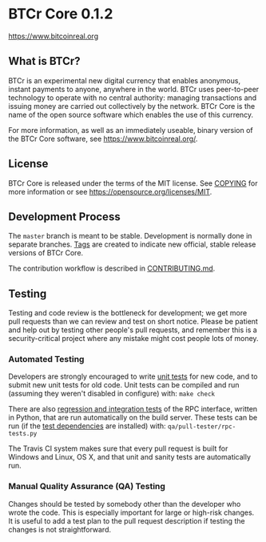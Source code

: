 BTCr Core 0.1.2
===============================


https://www.bitcoinreal.org


What is BTCr?
----------------

BTCr is an experimental new digital currency that enables anonymous, instant
payments to anyone, anywhere in the world. BTCr uses peer-to-peer technology
to operate with no central authority: managing transactions and issuing money
are carried out collectively by the network. BTCr Core is the name of the open
source software which enables the use of this currency.

For more information, as well as an immediately useable, binary version of
the BTCr Core software, see https://www.bitcoinreal.org/.


License
-------

BTCr Core is released under the terms of the MIT license. See [COPYING](COPYING) for more
information or see https://opensource.org/licenses/MIT.

Development Process
-------------------

The `master` branch is meant to be stable. Development is normally done in separate branches.
[Tags](https://github.com/btcrcrypto/btcr/tags) are created to indicate new official,
stable release versions of BTCr Core.

The contribution workflow is described in [CONTRIBUTING.md](CONTRIBUTING.md).

Testing
-------

Testing and code review is the bottleneck for development; we get more pull
requests than we can review and test on short notice. Please be patient and help out by testing
other people's pull requests, and remember this is a security-critical project where any mistake might cost people
lots of money.

### Automated Testing

Developers are strongly encouraged to write [unit tests](/doc/unit-tests.md) for new code, and to
submit new unit tests for old code. Unit tests can be compiled and run
(assuming they weren't disabled in configure) with: `make check`

There are also [regression and integration tests](/qa) of the RPC interface, written
in Python, that are run automatically on the build server.
These tests can be run (if the [test dependencies](/qa) are installed) with: `qa/pull-tester/rpc-tests.py`

The Travis CI system makes sure that every pull request is built for Windows
and Linux, OS X, and that unit and sanity tests are automatically run.

### Manual Quality Assurance (QA) Testing

Changes should be tested by somebody other than the developer who wrote the
code. This is especially important for large or high-risk changes. It is useful
to add a test plan to the pull request description if testing the changes is
not straightforward.
